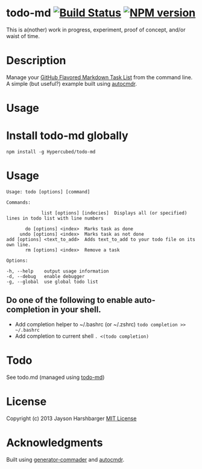 todo-md [![Build Status](https://secure.travis-ci.org/Hypercubed/todo-md.png?branch=master)](https://travis-ci.org/Hypercubed/todo-md) [![NPM version](https://badge.fury.io/js/todo-md.png)](http://badge.fury.io/js/todo-md)
======

This is a(nother) work in progress, experiment, proof of concept, and/or waist of time.

# Description

Manage your [GitHub Flavored Markdown Task List](https://github.com/blog/1375-task-lists-in-gfm-issues-pulls-comments) from the command line.  A simple (but useful?) example built using [autocmdr](https://github.com/Hypercubed/autocmdr).

# Usage

# Install todo-md globally


	npm install -g Hypercubed/todo-md


# Usage

	Usage: todo [options] [command]

	Commands:

                 list [options] [indecies]  Displays all (or specified) lines in todo list with line numbers
          
           do [options] <index>  Marks task as done
         undo [options] <index>  Marks task as not done
    add [options] <text_to_add>  Adds text_to_add to your todo file on its own line.
           rm [options] <index>  Remove a task

	Options:

    -h, --help    output usage information
    -d, --debug   enable debugger
    -g, --global  use global todo list

## Do one of the following to enable auto-completion in your shell.

* Add completion helper to ~/.bashrc (or ~/.zshrc) `todo completion >> ~/.bashrc`
* Add completion to current shell `. <(todo completion)`

# Todo

See todo.md (managed using [todo-md](https://github.com/Hypercubed/todo-md))

# License

Copyright (c) 2013 Jayson Harshbarger
[MIT License](http://en.wikipedia.org/wiki/MIT_License)

# Acknowledgments

Built using [generator-commader](https://github.com/Hypercubed/generator-commander) and [autocmdr](https://github.com/Hypercubed/autocmdr).
